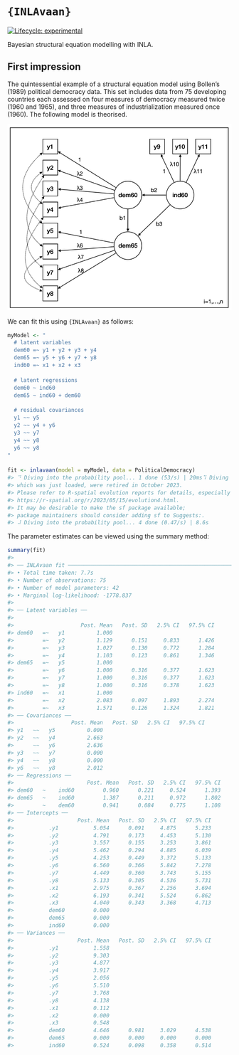 
<!-- README.md is generated from README.Rmd. Please edit that file -->

# `{INLAvaan}`

<!-- badges: start -->

[![Lifecycle:
experimental](https://img.shields.io/badge/lifecycle-experimental-orange.svg)](https://lifecycle.r-lib.org/articles/stages.html#experimental)
<!-- badges: end -->

Bayesian structural equation modelling with INLA.

## First impression

The quintessential example of a structural equation model using Bollen’s
(1989) political democracy data. This set includes data from 75
developing countries each assessed on four measures of democracy
measured twice (1960 and 1965), and three measures of industrialization
measured once (1960). The following model is theorised.

![](man/figures/politicaldemocracy1.png)

We can fit this using `{INLAvaan}` as follows:

``` r
myModel <- "
  # latent variables
  dem60 =~ y1 + y2 + y3 + y4
  dem65 =~ y5 + y6 + y7 + y8
  ind60 =~ x1 + x2 + x3

  # latent regressions
  dem60 ~ ind60
  dem65 ~ ind60 + dem60

  # residual covariances
  y1 ~~ y5
  y2 ~~ y4 + y6
  y3 ~~ y7
  y4 ~~ y8
  y6 ~~ y8
"

fit <- inlavaan(model = myModel, data = PoliticalDemocracy)
#> ⠙ Diving into the probability pool... 1 done (53/s) | 20ms⠹ Diving into the probability pool... 2 done (55/s) | 37ms⠸ Diving into the probability pool... 3 done (52/s) | 58ms⠼ Diving into the probability pool... 4 done (42/s) | 97msThe legacy packages maptools, rgdal, and rgeos, underpinning the sp package,
#> which was just loaded, were retired in October 2023.
#> Please refer to R-spatial evolution reports for details, especially
#> https://r-spatial.org/r/2023/05/15/evolution4.html.
#> It may be desirable to make the sf package available;
#> package maintainers should consider adding sf to Suggests:.
#> ⠼ Diving into the probability pool... 4 done (0.47/s) | 8.6s
```

The parameter estimates can be viewed using the summary method:

``` r
summary(fit)
#> 
#> ── INLAvaan fit ────────────────────────────────────────────────────────────────
#> • Total time taken: 7.7s
#> • Number of observations: 75
#> • Number of model parameters: 42
#> • Marginal log-likelihood: -1778.837
#> 
#> ── Latent variables ──
#> 
#>                     Post. Mean   Post. SD   2.5% CI   97.5% CI
#> dem60   =~   y1          1.000                                
#>         =~   y2          1.129      0.151     0.833      1.426
#>         =~   y3          1.027      0.130     0.772      1.284
#>         =~   y4          1.103      0.123     0.861      1.346
#> dem65   =~   y5          1.000                                
#>         =~   y6          1.000      0.316     0.377      1.623
#>         =~   y7          1.000      0.316     0.377      1.623
#>         =~   y8          1.000      0.316     0.378      1.623
#> ind60   =~   x1          1.000                                
#>         =~   x2          2.083      0.097     1.893      2.274
#>         =~   x3          1.571      0.126     1.324      1.821
#> ── Covariances ──
#>                  Post. Mean   Post. SD   2.5% CI   97.5% CI
#> y1   ~~   y5          0.000                                
#> y2   ~~   y4          2.663                                
#>      ~~   y6          2.636                                
#> y3   ~~   y7          0.000                                
#> y4   ~~   y8          0.000                                
#> y6   ~~   y8          2.012
#> ── Regressions ──
#>                       Post. Mean   Post. SD   2.5% CI   97.5% CI
#> dem60   ~    ind60         0.960      0.221     0.524      1.393
#> dem65   ~    ind60         1.387      0.211     0.972      1.802
#>         ~    dem60         0.941      0.084     0.775      1.108
#> ── Intercepts ──
#>                    Post. Mean   Post. SD   2.5% CI   97.5% CI
#>           .y1           5.054      0.091     4.875      5.233
#>           .y2           4.791      0.173     4.453      5.130
#>           .y3           3.557      0.155     3.253      3.861
#>           .y4           5.462      0.294     4.885      6.039
#>           .y5           4.253      0.449     3.372      5.133
#>           .y6           6.560      0.366     5.842      7.278
#>           .y7           4.449      0.360     3.743      5.155
#>           .y8           5.133      0.305     4.536      5.731
#>           .x1           2.975      0.367     2.256      3.694
#>           .x2           6.193      0.341     5.524      6.862
#>           .x3           4.040      0.343     3.368      4.713
#>           dem60         0.000                                
#>           dem65         0.000                                
#>           ind60         0.000
#> ── Variances ──
#>                    Post. Mean   Post. SD   2.5% CI   97.5% CI
#>           .y1           1.558                                
#>           .y2           9.303                                
#>           .y3           4.877                                
#>           .y4           3.917                                
#>           .y5           2.056                                
#>           .y6           5.510                                
#>           .y7           3.768                                
#>           .y8           4.138                                
#>           .x1           0.112                                
#>           .x2           0.000                                
#>           .x3           0.548                                
#>           dem60         4.646      0.981     3.029      4.538
#>           dem65         0.000      0.000     0.000      0.000
#>           ind60         0.524      0.098     0.358      0.514
```
